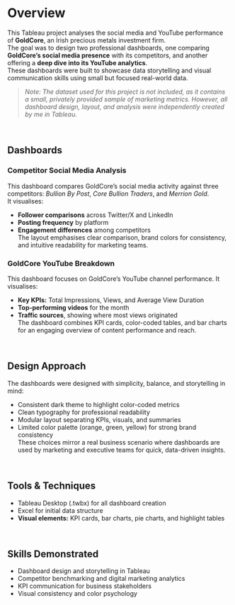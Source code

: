 # Overview
This Tableau project analyses the social media and YouTube performance of **GoldCore**, an Irish precious metals investment firm.  
The goal was to design two professional dashboards, one comparing **GoldCore’s social media presence** with its competitors, and another offering a **deep dive into its YouTube analytics**.  
These dashboards were built to showcase data storytelling and visual communication skills using small but focused real-world data.  
> *Note: The dataset used for this project is not included, as it contains a small, privately provided sample of marketing metrics. However, all dashboard design, layout, and analysis were independently created by me in Tableau.*
<br>

## Dashboards

### Competitor Social Media Analysis
This dashboard compares GoldCore’s social media activity against three competitors: *Bullion By Post*, *Core Bullion Traders*, and *Merrion Gold*.  
It visualises:
- **Follower comparisons** across Twitter/X and LinkedIn  
- **Posting frequency** by platform  
- **Engagement differences** among competitors  
The layout emphasises clear comparison, brand colors for consistency, and intuitive readability for marketing teams.

### GoldCore YouTube Breakdown
This dashboard focuses on GoldCore’s YouTube channel performance.
It visualises:
- **Key KPIs:** Total Impressions, Views, and Average View Duration  
- **Top-performing videos** for the month  
- **Traffic sources**, showing where most views originated  
The dashboard combines KPI cards, color-coded tables, and bar charts for an engaging overview of content performance and reach.
<br>

## Design Approach
The dashboards were designed with simplicity, balance, and storytelling in mind:
- Consistent dark theme to highlight color-coded metrics  
- Clean typography for professional readability  
- Modular layout separating KPIs, visuals, and summaries  
- Limited color palette (orange, green, yellow) for strong brand consistency  
These choices mirror a real business scenario where dashboards are used by marketing and executive teams for quick, data-driven insights.
<br>

## Tools & Techniques
- Tableau Desktop (.twbx) for all dashboard creation  
- Excel for initial data structure  
- **Visual elements:** KPI cards, bar charts, pie charts, and highlight tables  
<br>

## Skills Demonstrated
- Dashboard design and storytelling in Tableau  
- Competitor benchmarking and digital marketing analytics  
- KPI communication for business stakeholders  
- Visual consistency and color psychology  

